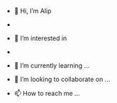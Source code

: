 - 👋 Hi, I’m Alip
- 
- 👀 I’m interested in 
- 
- 🌱 I’m currently learning ...

- 💞️ I’m looking to collaborate on ...

- 📫 How to reach me ...



<!---
Reigenleif/Reigenleif is a ✨ special ✨ repository because its `README.md` (this file) appears on your GitHub profile.
You can click the Preview link to take a look at your changes.
--->
